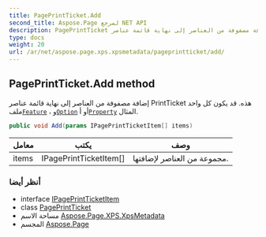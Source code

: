 ```yaml
---
title: PagePrintTicket.Add
second_title: Aspose.Page لمرجع NET API
description: PagePrintTicket طريقة. إضافة مصفوفة من العناصر إلى نهاية قائمة عناصر PrintTicket هذه. قد يكون كل واحد ملفFeature  وOption أو أProperty المثال.
type: docs
weight: 20
url: /ar/net/aspose.page.xps.xpsmetadata/pageprintticket/add/
---
```

## PagePrintTicket.Add method

إضافة مصفوفة من العناصر إلى نهاية قائمة عناصر PrintTicket هذه. قد يكون كل واحد ملف[`Feature`](../../feature/) ، و[`Option`](../../option/) أو أ[`Property`](../../property/) المثال.

```csharp
public void Add(params IPagePrintTicketItem[] items)
```

| معامل | يكتب | وصف |
| --- | --- | --- |
| items | IPagePrintTicketItem[] | مجموعة من العناصر لإضافتها. |

### أنظر أيضا

* interface [IPagePrintTicketItem](../../ipageprintticketitem/)
* class [PagePrintTicket](../)
* مساحة الاسم [Aspose.Page.XPS.XpsMetadata](../../pageprintticket/)
* المجسم [Aspose.Page](../../../)


